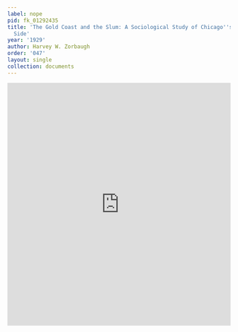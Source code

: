 ```yaml
---
label: nope
pid: fk_01292435
title: 'The Gold Coast and the Slum: A Sociological Study of Chicago''s Near North
  Side'
year: '1929'
author: Harvey W. Zorbaugh
order: '047'
layout: single
collection: documents
---
```

<iframe src="https://northwestern.app.box.com/embed/s/hq9bwrfd7a99l49mj8sdc9qzw19wcdpw?sortColumn=date&view=list" width="100%" height="550" frameborder="0" allowfullscreen webkitallowfullscreen msallowfullscreen></iframe>
